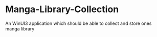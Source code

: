 # Manga-Library-Collection
An WinUI3 application which should be able to collect and store ones manga library
